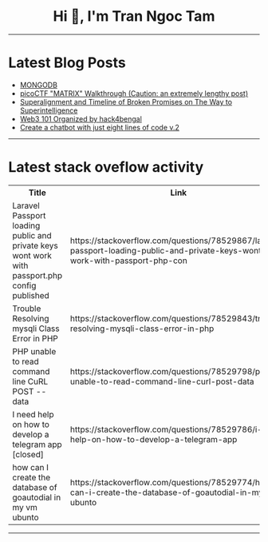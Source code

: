 <h1 align="center">Hi 👋, I'm Tran Ngoc Tam</h1>

---

# Latest Blog Posts 
<!-- BLOG-POST-LIST:START -->
- [MONGODB](https://dev.to/eniola/mongodb-34fc)
- [picoCTF &quot;MATRIX&quot; Walkthrough &lpar;Caution: an extremely lengthy post&rpar;](https://dev.to/7jw92nvd1klaq1/picoctf-matrix-walkthrough-caution-a-lengthy-post-2cci)
- [Superalignment and Timeline of Broken Promises on The Way to Superintelligence](https://dev.to/iwooky/superalignment-and-timeline-of-broken-promises-on-the-way-to-superintelligence-2d2p)
- [Web3 101 Organized by hack4bengal](https://dev.to/arup_matabber/web3-101-organized-by-hack4bengal-1gof)
- [Create a chatbot with just eight lines of code v.2](https://dev.to/cll/create-a-chatbot-with-just-eight-lines-of-code-v2-4dd5)
<!-- BLOG-POST-LIST:END -->

---

# Latest stack oveflow activity
<table>
  <tr><th>Title</th><th>Link</th></tr>
  <!-- STACKOVERFLOW:START --><tr><td>Laravel Passport loading public and private keys wont work with passport.php config published</td><td>https://stackoverflow.com/questions/78529867/laravel-passport-loading-public-and-private-keys-wont-work-with-passport-php-con</td></tr><tr><td>Trouble Resolving mysqli Class Error in PHP</td><td>https://stackoverflow.com/questions/78529843/trouble-resolving-mysqli-class-error-in-php</td></tr><tr><td>PHP unable to read command line CuRL POST --data</td><td>https://stackoverflow.com/questions/78529798/php-unable-to-read-command-line-curl-post-data</td></tr><tr><td>I need help on how to develop a telegram app [closed]</td><td>https://stackoverflow.com/questions/78529786/i-need-help-on-how-to-develop-a-telegram-app</td></tr><tr><td>how can I create the database of goautodial in my vm ubunto</td><td>https://stackoverflow.com/questions/78529774/how-can-i-create-the-database-of-goautodial-in-my-vm-ubunto</td></tr><!-- STACKOVERFLOW:END -->
</table>

---


